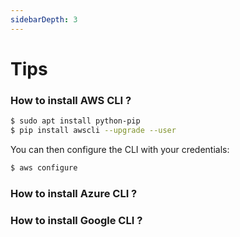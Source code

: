```yaml
---
sidebarDepth: 3
---
```


# Tips

### How to install AWS CLI ?

```sh
$ sudo apt install python-pip
$ pip install awscli --upgrade --user
```

You can then configure the CLI with your credentials:

```sh
$ aws configure
```

### How to install Azure CLI ?

### How to install Google CLI ?

